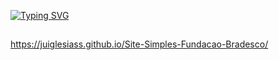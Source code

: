 <a href="https://git.io/typing-svg"><img src="https://readme-typing-svg.demolab.com?font=Fira+Code&pause=1000&color=F74700&width=435&lines=Visualize+o+projeto+no+link+abaixo!" alt="Typing SVG" /></a>

 ##
 https://juiglesiass.github.io/Site-Simples-Fundacao-Bradesco/
